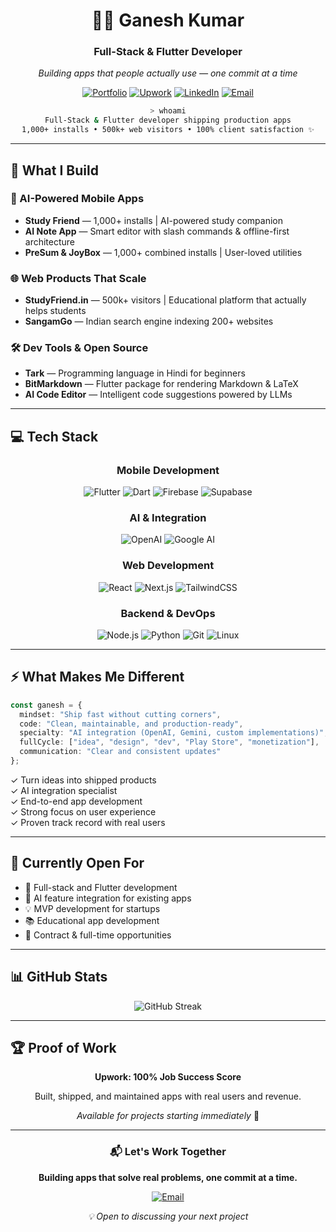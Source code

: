 <div align="center">

# 👨‍💻 Ganesh Kumar

### Full-Stack & Flutter Developer

*Building apps that people actually use — one commit at a time*

[![Portfolio](https://img.shields.io/badge/Portfolio-4285F4?style=for-the-badge&logo=google-chrome&logoColor=white)](https://ganeshspeaks.vercel.app)
[![Upwork](https://img.shields.io/badge/Upwork-100%25_Success-6fda44?style=for-the-badge&logo=upwork&logoColor=white)](https://www.upwork.com/freelancers/~01bc89e81dcc6f343d)
[![LinkedIn](https://img.shields.io/badge/LinkedIn-0077B5?style=for-the-badge&logo=linkedin&logoColor=white)](https://www.linkedin.com/in/itsganeshkr)
[![Email](https://img.shields.io/badge/Email-EA4335?style=for-the-badge&logo=gmail&logoColor=white)](mailto:ganesh@bitcraftproduction.com)

```bash
> whoami
Full-Stack & Flutter developer shipping production apps
1,000+ installs • 500k+ web visitors • 100% client satisfaction ✨
```

</div>

---

## 🚀 What I Build

### 📱 AI-Powered Mobile Apps
- **Study Friend** — 1,000+ installs | AI-powered study companion
- **AI Note App** — Smart editor with slash commands & offline-first architecture
- **PreSum & JoyBox** — 1,000+ combined installs | User-loved utilities

### 🌐 Web Products That Scale
- **StudyFriend.in** — 500k+ visitors | Educational platform that actually helps students
- **SangamGo** — Indian search engine indexing 200+ websites

### 🛠️ Dev Tools & Open Source
- **Tark** — Programming language in Hindi for beginners
- **BitMarkdown** — Flutter package for rendering Markdown & LaTeX
- **AI Code Editor** — Intelligent code suggestions powered by LLMs

---

## 💻 Tech Stack

<div align="center">

### Mobile Development
![Flutter](https://img.shields.io/badge/Flutter-02569B?style=for-the-badge&logo=flutter&logoColor=white)
![Dart](https://img.shields.io/badge/Dart-0175C2?style=for-the-badge&logo=dart&logoColor=white)
![Firebase](https://img.shields.io/badge/Firebase-FFCA28?style=for-the-badge&logo=firebase&logoColor=black)
![Supabase](https://img.shields.io/badge/Supabase-3FCF8E?style=for-the-badge&logo=supabase&logoColor=white)

### AI & Integration
![OpenAI](https://img.shields.io/badge/OpenAI-412991?style=for-the-badge&logo=openai&logoColor=white)
![Google AI](https://img.shields.io/badge/Gemini_API-8E75B2?style=for-the-badge&logo=google&logoColor=white)

### Web Development
![React](https://img.shields.io/badge/React-20232A?style=for-the-badge&logo=react&logoColor=61DAFB)
![Next.js](https://img.shields.io/badge/Next.js-000000?style=for-the-badge&logo=next.js&logoColor=white)
![TailwindCSS](https://img.shields.io/badge/Tailwind_CSS-38B2AC?style=for-the-badge&logo=tailwind-css&logoColor=white)

### Backend & DevOps
![Node.js](https://img.shields.io/badge/Node.js-339933?style=for-the-badge&logo=node.js&logoColor=white)
![Python](https://img.shields.io/badge/Python-3776AB?style=for-the-badge&logo=python&logoColor=white)
![Git](https://img.shields.io/badge/Git-F05032?style=for-the-badge&logo=git&logoColor=white)
![Linux](https://img.shields.io/badge/Linux-FCC624?style=for-the-badge&logo=linux&logoColor=black)

</div>

---

## ⚡ What Makes Me Different

```typescript
const ganesh = {
  mindset: "Ship fast without cutting corners",
  code: "Clean, maintainable, and production-ready",
  specialty: "AI integration (OpenAI, Gemini, custom implementations)",
  fullCycle: ["idea", "design", "dev", "Play Store", "monetization"],
  communication: "Clear and consistent updates"
};
```

✓ Turn ideas into shipped products  
✓ AI integration specialist  
✓ End-to-end app development  
✓ Strong focus on user experience  
✓ Proven track record with real users

---

## 🎯 Currently Open For

- 🚀 Full-stack and Flutter development
- 🤖 AI feature integration for existing apps
- 💡 MVP development for startups
- 📚 Educational app development
- 💼 Contract & full-time opportunities

---

## 📊 GitHub Stats

<div align="center">

![GitHub Streak](https://github-readme-streak-stats.herokuapp.com/?user=itsganeshkr&theme=radical&hide_border=true)

</div>

---

## 🏆 Proof of Work

<div align="center">

**Upwork: 100% Job Success Score**

Built, shipped, and maintained apps with real users and revenue.

*Available for projects starting immediately* 🚀

</div>

---

<div align="center">

### 📬 Let's Work Together

**Building apps that solve real problems, one commit at a time.**

[![Email](https://img.shields.io/badge/ganesh@bitcraftproduction.com-EA4335?style=flat-square&logo=gmail&logoColor=white)](mailto:ganesh@bitcraftproduction.com)

*💡 Open to discussing your next project*

</div>
